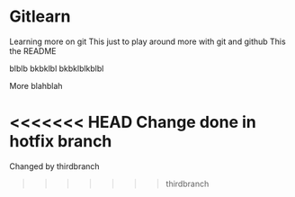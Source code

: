 # Gitlearn
Learning more on git
This just to play around more with git and github
This the README

blblb
bkbklbl
bkbklblkblbl

More blahblah

<<<<<<< HEAD
Change done in hotfix branch
=======
Changed by thirdbranch
>>>>>>> thirdbranch

